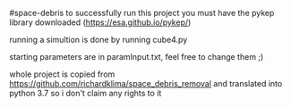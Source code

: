 #space-debris
to successfully run this project you must have the pykep library downloaded (https://esa.github.io/pykep/)

running a simultion is done by running cube4.py

starting parameters are in paramInput.txt, feel free to change them ;)

whole project is copied from https://github.com/richardklima/space_debris_removal and translated into python 3.7
so i don't claim any rights to it
